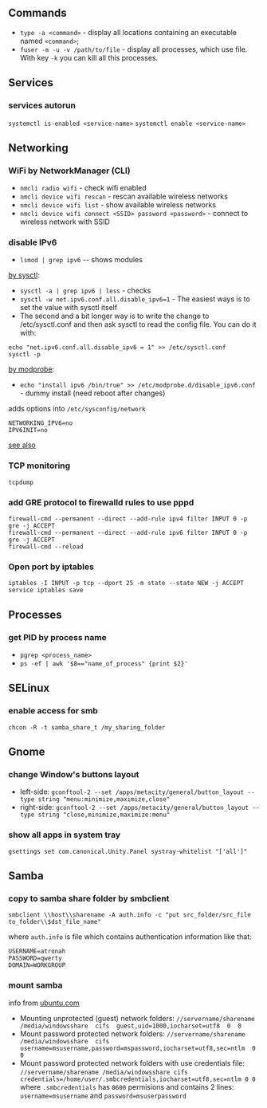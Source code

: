 Commands
--------
- `type -a <command>` - display all locations containing an executable named `<command>`;
- `fuser -m -u -v /path/to/file` - display all processes, which use file. 
With key `-k` you can kill all this processes.


Services
--------

### services autorun
```systemctl is-enabled <service-name>```
```systemctl enable <service-name>```


Networking
----------

### WiFi by NetworkManager (CLI)

- `nmcli radio wifi` - check wifi enabled 
- `nmcli device wifi rescan` - rescan available wireless networks 
- `nmcli device wifi list` - show available wireless networks
- `nmcli device wifi connect <SSID> password <password>` - connect to wireless network with SSID <SSID>

### disable IPv6

- `lsmod | grep ipv6` -- shows modules

[by sysctl](https://www.nbalonso.com/disable-ipv6-on-fedora-20/):
- `sysctl -a | grep ipv6 | less` - checks
- `sysctl -w net.ipv6.conf.all.disable_ipv6=1` - The easiest ways is to set the value with sysctl itself
- The second and a bit longer way is to write the change to /etc/sysctl.conf and then ask sysctl to read the config file. You can do it with:
```
echo "net.ipv6.conf.all.disable_ipv6 = 1" >> /etc/sysctl.conf
sysctl -p
```

[by modprobe](http://linoxide.com/linux-how-to/disable-ipv6-centos-fedora-rhel/):
- `echo "install ipv6 /bin/true" >> /etc/modprobe.d/disable_ipv6.conf` - dummy install (need reboot after changes)
 


adds options into `/etc/sysconfig/network`
```
NETWORKING_IPV6=no
IPV6INIT=no
```

[see also](https://www.g-loaded.eu/2008/05/12/how-to-disable-ipv6-in-fedora-and-centos/)


### TCP monitoring

`tcpdump`


### add GRE protocol to firewalld rules to use pppd

```
firewall-cmd --permanent --direct --add-rule ipv4 filter INPUT 0 -p gre -j ACCEPT
firewall-cmd --permanent --direct --add-rule ipv6 filter INPUT 0 -p gre -j ACCEPT
firewall-cmd --reload
```

### Open port by iptables
```
iptables -I INPUT -p tcp --dport 25 -m state --state NEW -j ACCEPT
service iptables save
```


Processes
---------

### get PID by process name
- `pgrep <process_name>` 
- `ps -ef | awk '$8=="name_of_process" {print $2}'`


SELinux
-------

### enable access for smb
```chcon -R -t samba_share_t /my_sharing_folder```


Gnome
------

### change Window's buttons layout
- left-side: ```gconftool-2 --set /apps/metacity/general/button_layout --type string "menu:minimize,maximize,close" ```
- right-side: ```gconftool-2 --set /apps/metacity/general/button_layout --type string "close,minimize,maximize:menu"```


### show all apps in system tray
```
gsettings set com.canonical.Unity.Panel systray-whitelist "['all']"
```


Samba
-----

### copy to samba share folder by smbclient

`smbclient \\host\\sharename -A auth.info -c "put src_folder/src_file to_folder\\$dst_file_name"`

where `auth.info` is file which contains authentication information like that:

```
USERNAME=atronah
PASSWORD=qwerty
DOMAIN=WORKGROUP
```

### mount samba
info from [ubuntu.com](https://wiki.ubuntu.com/MountWindowsSharesPermanently)

- Mounting unprotected (guest) network folders:
`//servername/sharename  /media/windowsshare  cifs  guest,uid=1000,iocharset=utf8  0  0`
- Mount password protected network folders:
`//servername/sharename  /media/windowsshare  cifs  username=msusername,password=mspassword,iocharset=utf8,sec=ntlm  0 0`
- Mount password protected network folders with use credentials file:
`//servername/sharename /media/windowsshare cifs credentials=/home/user/.smbcredentials,iocharset=utf8,sec=ntlm 0 0`
where `.smbcredentials` has `0600` permisions and contains 2 lines: `username=msusername` and `password=msuserpassword`